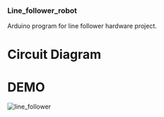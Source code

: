### Line_follower_robot
Arduino program for line follower hardware project.

# Circuit Diagram

# DEMO
![line_follower](line_follower.gif)
